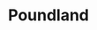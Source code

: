 ---
title: "Poundland"
url: /grimsby/poundland-victoria-street-west-freshney-place/
shop: Kramladen
---